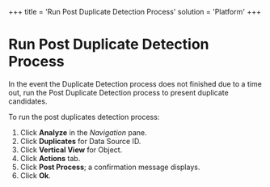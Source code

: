 +++
title = 'Run Post Duplicate Detection Process'
solution = 'Platform'
+++

# Run Post Duplicate Detection Process

In the event the Duplicate Detection process does not finished due to a
time out, run the Post Duplicate Detection process to present duplicate
candidates.

To run the post duplicates detection process:

1.  Click **Analyze** in the *Navigation* pane.
2.  Click **Duplicates** for Data Source ID.
3.  Click **Vertical View** for Object.
4.  Click **Actions** tab.
5.  Click **Post Process**; a confirmation message displays.
6.  Click **Ok**.
